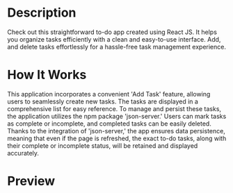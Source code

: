 # Description

Check out this straightforward to-do app created using React JS. It helps you organize tasks efficiently with a clean and easy-to-use interface. Add, and delete tasks effortlessly for a hassle-free task management experience.

# How It Works

This application incorporates a convenient 'Add Task' feature, allowing users to seamlessly create new tasks. The tasks are displayed in a comprehensive list for easy reference. To manage and persist these tasks, the application utilizes the npm package 'json-server.' Users can mark tasks as complete or incomplete, and completed tasks can be easily deleted. Thanks to the integration of 'json-server,' the app ensures data persistence, meaning that even if the page is refreshed, the exact to-do tasks, along with their complete or incomplete status, will be retained and displayed accurately.

# Preview
